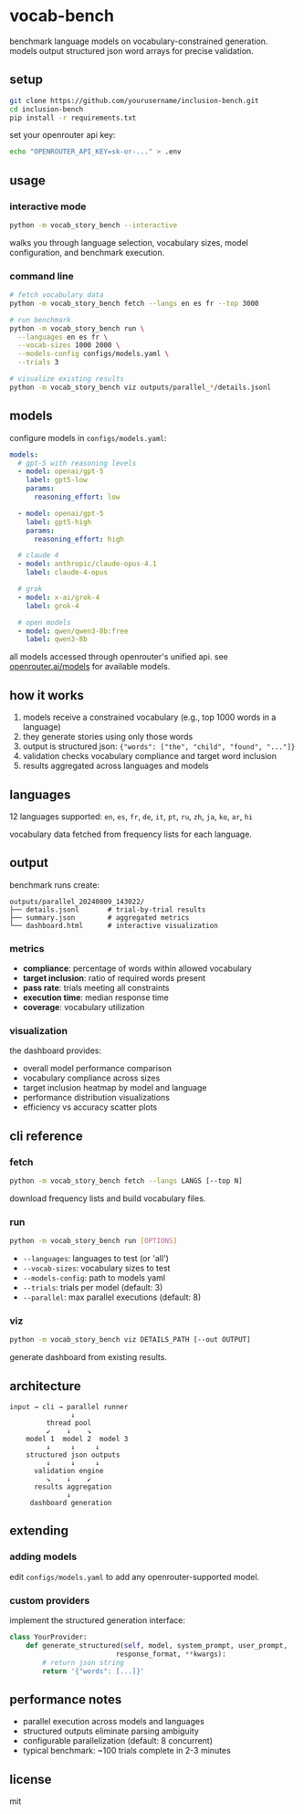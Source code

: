 # vocab-bench

benchmark language models on vocabulary-constrained generation. models output structured json word arrays for precise validation.

## setup

```bash
git clone https://github.com/yourusername/inclusion-bench.git
cd inclusion-bench
pip install -r requirements.txt
```

set your openrouter api key:
```bash
echo "OPENROUTER_API_KEY=sk-or-..." > .env
```

## usage

### interactive mode

```bash
python -m vocab_story_bench --interactive
```

walks you through language selection, vocabulary sizes, model configuration, and benchmark execution.

### command line

```bash
# fetch vocabulary data
python -m vocab_story_bench fetch --langs en es fr --top 3000

# run benchmark
python -m vocab_story_bench run \
  --languages en es fr \
  --vocab-sizes 1000 2000 \
  --models-config configs/models.yaml \
  --trials 3

# visualize existing results
python -m vocab_story_bench viz outputs/parallel_*/details.jsonl
```

## models

configure models in `configs/models.yaml`:

```yaml
models:
  # gpt-5 with reasoning levels
  - model: openai/gpt-5
    label: gpt5-low
    params:
      reasoning_effort: low

  - model: openai/gpt-5
    label: gpt5-high
    params:
      reasoning_effort: high

  # claude 4
  - model: anthropic/claude-opus-4.1
    label: claude-4-opus

  # grok
  - model: x-ai/grok-4
    label: grok-4

  # open models
  - model: qwen/qwen3-8b:free
    label: qwen3-8b
```

all models accessed through openrouter's unified api. see [openrouter.ai/models](https://openrouter.ai/models) for available models.

## how it works

1. models receive a constrained vocabulary (e.g., top 1000 words in a language)
2. they generate stories using only those words
3. output is structured json: `{"words": ["the", "child", "found", "..."]}`
4. validation checks vocabulary compliance and target word inclusion
5. results aggregated across languages and models

## languages

12 languages supported: `en`, `es`, `fr`, `de`, `it`, `pt`, `ru`, `zh`, `ja`, `ko`, `ar`, `hi`

vocabulary data fetched from frequency lists for each language.

## output

benchmark runs create:

```
outputs/parallel_20240809_143022/
├── details.jsonl       # trial-by-trial results
├── summary.json        # aggregated metrics
└── dashboard.html      # interactive visualization
```

### metrics

- **compliance**: percentage of words within allowed vocabulary
- **target inclusion**: ratio of required words present
- **pass rate**: trials meeting all constraints
- **execution time**: median response time
- **coverage**: vocabulary utilization

### visualization

the dashboard provides:
- overall model performance comparison
- vocabulary compliance across sizes
- target inclusion heatmap by model and language
- performance distribution visualizations
- efficiency vs accuracy scatter plots

## cli reference

### fetch
```bash
python -m vocab_story_bench fetch --langs LANGS [--top N]
```
download frequency lists and build vocabulary files.

### run
```bash
python -m vocab_story_bench run [OPTIONS]
```
- `--languages`: languages to test (or 'all')
- `--vocab-sizes`: vocabulary sizes to test
- `--models-config`: path to models yaml
- `--trials`: trials per model (default: 3)
- `--parallel`: max parallel executions (default: 8)

### viz
```bash
python -m vocab_story_bench viz DETAILS_PATH [--out OUTPUT]
```
generate dashboard from existing results.

## architecture

```
input → cli → parallel runner
               ↓
         thread pool
         ↙    ↓    ↘
    model 1  model 2  model 3
         ↓     ↓     ↓
    structured json outputs
         ↓     ↓     ↓
      validation engine
         ↘    ↓    ↙
      results aggregation
              ↓
     dashboard generation
```

## extending

### adding models

edit `configs/models.yaml` to add any openrouter-supported model.

### custom providers

implement the structured generation interface:

```python
class YourProvider:
    def generate_structured(self, model, system_prompt, user_prompt, 
                          response_format, **kwargs):
        # return json string
        return '{"words": [...]}'
```

## performance notes

- parallel execution across models and languages
- structured outputs eliminate parsing ambiguity
- configurable parallelization (default: 8 concurrent)
- typical benchmark: ~100 trials complete in 2-3 minutes

## license

mit